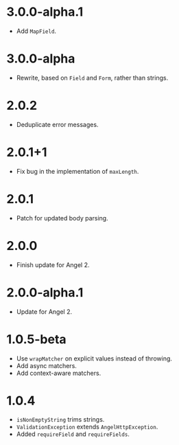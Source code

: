 # 3.0.0-alpha.1
* Add `MapField`.

# 3.0.0-alpha
* Rewrite, based on `Field` and `Form`, rather than strings.

# 2.0.2
* Deduplicate error messages.

# 2.0.1+1
* Fix bug in the implementation of `maxLength`.

# 2.0.1
* Patch for updated body parsing.

# 2.0.0
* Finish update for Angel 2.

# 2.0.0-alpha.1
* Update for Angel 2.

# 1.0.5-beta
* Use `wrapMatcher` on explicit values instead of throwing.
* Add async matchers.
* Add context-aware matchers.

# 1.0.4
* `isNonEmptyString` trims strings.
* `ValidationException` extends `AngelHttpException`.
* Added `requireField` and `requireFields`.